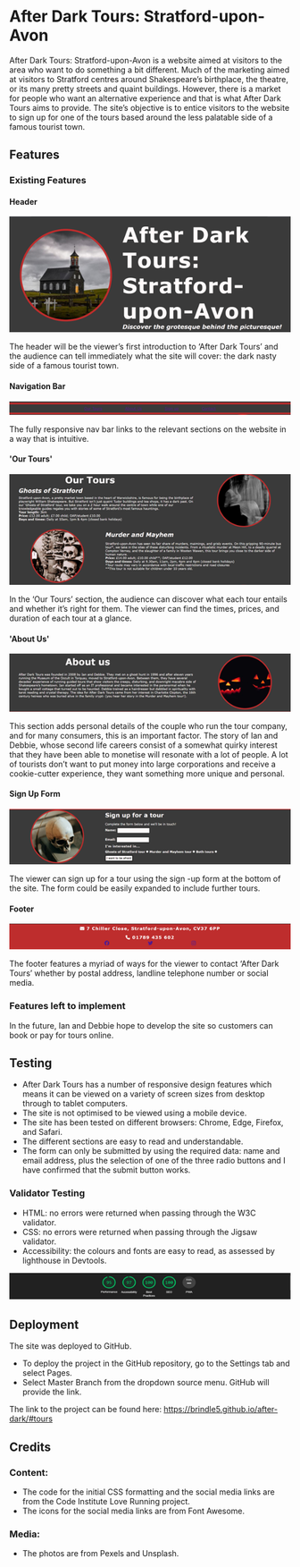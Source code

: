 # **After Dark Tours: Stratford-upon-Avon**

After Dark Tours: Stratford-upon-Avon is a website aimed at visitors to the area who want to do something a bit different. Much of the marketing aimed at visitors to Stratford centres around Shakespeare’s birthplace, the theatre, or its many pretty streets and quaint buildings. However, there is a market for people who want an alternative experience and that is what After Dark Tours aims to provide. The site’s objective is to entice visitors to the website to sign up for one of the tours based around the less palatable side of a famous tourist town. 

## **Features**
### Existing Features
####  Header
![After Dark Tours header](assets/media/header.png)

The header will be the viewer’s first introduction to ‘After Dark Tours’ and the audience can tell immediately what the site will cover: the dark nasty side of a famous tourist town. 
#### Navigation Bar
![Navigation bar](assets/media/navigation_bar.png)

The fully responsive nav bar links to the relevant sections on the website in a way that is intuitive.
#### 'Our Tours' 
![Information about tours](assets/media/our_tours.png)

In the ‘Our Tours’ section, the audience can discover what each tour entails and whether it’s right for them. The viewer can find the times, prices, and duration of each tour at a glance.
#### 'About Us' 
![Information about tour providers](assets/media/about_us.png)

This section adds personal details of the couple who run the tour company, and for many consumers, this is an important factor. The story of Ian and Debbie, whose second life careers consist of a somewhat quirky interest that they have been able to monetise will resonate with a lot of people. A lot of tourists don’t want to put money into large corporations and receive a cookie-cutter experience, they want something more unique and personal. 
#### Sign Up Form
![Sign up form](assets/media/sign_up_form.png)

The viewer can sign up for a tour using the sign -up form at the bottom of the site. The form could be easily expanded to include further tours.
#### Footer
![After Dark site footer](assets/media/footer.png)

The footer features a myriad of ways for the viewer to contact ‘After Dark Tours’ whether by postal address, landline telephone number or social media. 
### Features left to implement
In the future, Ian and Debbie hope to develop the site so customers can book or pay for tours online. 

## **Testing**

* After Dark Tours has a number of responsive design features which means it can be viewed on a variety of screen sizes from desktop through to tablet computers.
* The site is not optimised to be viewed using a mobile device.
* The site has been tested on different browsers: Chrome, Edge, Firefox, and Safari.
* The different sections are easy to read and understandable.
* The form can only be submitted by using the required data: name and email address, plus the selection of one of the three radio buttons and I have confirmed that the submit button works.

### Validator Testing

* HTML: no errors were returned when passing through the W3C validator.
* CSS: no errors were returned when passing through the Jigsaw validator.
* Accessibility: the colours and fonts are easy to read, as assessed by lighthouse in Devtools. 

![Lighthouse accesibility report](assets/media/lighthouse_report.png)

## **Deployment**
The site was deployed to GitHub. 
* To deploy the project in the GitHub repository, go to the Settings tab and select Pages. 
* Select Master Branch from the dropdown source menu. GitHub will provide the link.

The link to the project can be found here: https://brindle5.github.io/after-dark/#tours

## **Credits**

###  Content:
* The code for the initial CSS formatting and the social media links are from the Code Institute Love Running project.
* The icons for the social media links are from Font Awesome.

### Media:
* The photos are from Pexels and Unsplash.

